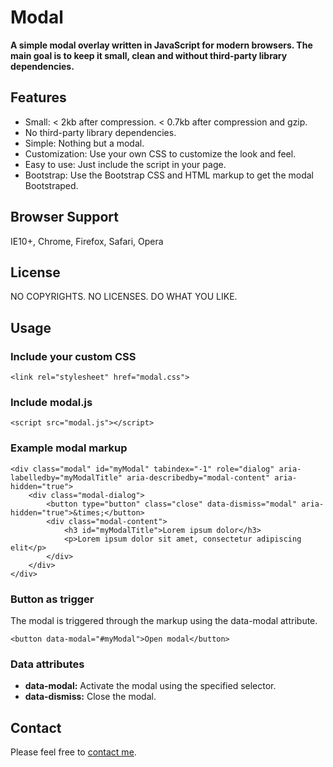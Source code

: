 # Modal #

**A simple modal overlay written in JavaScript for modern browsers. The main goal is to keep it small, clean and without third-party library dependencies.**

Features
--------

* Small: < 2kb after compression. < 0.7kb after compression and gzip.
* No third-party library dependencies.
* Simple: Nothing but a modal.
* Customization: Use your own CSS to customize the look and feel. 
* Easy to use: Just include the script in your page.
* Bootstrap: Use the Bootstrap CSS and HTML markup to get the modal Bootstraped.

Browser Support
---------------

IE10+, Chrome, Firefox, Safari, Opera

License
-------

NO COPYRIGHTS. NO LICENSES. DO WHAT YOU LIKE.

Usage
-----

### Include your custom CSS ###

    <link rel="stylesheet" href="modal.css">

### Include modal.js ###

	<script src="modal.js"></script>

### Example modal markup ###

    <div class="modal" id="myModal" tabindex="-1" role="dialog" aria-labelledby="myModalTitle" aria-describedby="modal-content" aria-hidden="true">
        <div class="modal-dialog">
            <button type="button" class="close" data-dismiss="modal" aria-hidden="true">&times;</button>
            <div class="modal-content">
                <h3 id="myModalTitle">Lorem ipsum dolor</h3>
                <p>Lorem ipsum dolor sit amet, consectetur adipiscing elit</p>
            </div>
        </div>
    </div>

### Button as trigger ###

The modal is triggered through the markup using the data-modal attribute.

	<button data-modal="#myModal">Open modal</button>

### Data attributes ###

- **data-modal:** Activate the modal using the specified selector.
- **data-dismiss:** Close the modal.

Contact
-------

Please feel free to [contact me](http://martincarlsen.com).
